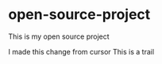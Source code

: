 # open-source-project
This is my open source project

I made this change from cursor
This is a trail 
